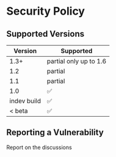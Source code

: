 # Security Policy

## Supported Versions



| Version | Supported          |
| ------- | ------------------ |
|   1.3+  | partial only up to 1.6|
|   1.2   | partial            |
| 1.1    | partial             |
| 1.0     | ✅                 |
|indev build| ✅               |
| < beta   | :white_check_mark:|               

## Reporting a Vulnerability

Report on the discussions
